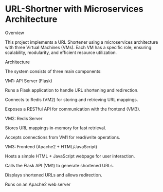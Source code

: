 # URL-Shortner with Microservices Architecture

Overview

This project implements a URL Shortener using a microservices architecture with three Virtual Machines (VMs). Each VM has a specific role, ensuring scalability, modularity, and efficient resource utilization.

Architecture

The system consists of three main components:

VM1: API Server (Flask)

Runs a Flask application to handle URL shortening and redirection.

Connects to Redis (VM2) for storing and retrieving URL mappings.

Exposes a RESTful API for communication with the frontend (VM3).

VM2: Redis Server

Stores URL mappings in-memory for fast retrieval.

Accepts connections from VM1 for read/write operations.

VM3: Frontend (Apache2 + HTML/JavaScript)

Hosts a simple HTML + JavaScript webpage for user interaction.

Calls the Flask API (VM1) to generate shortened URLs.

Displays shortened URLs and allows redirection.

Runs on an Apache2 web server
